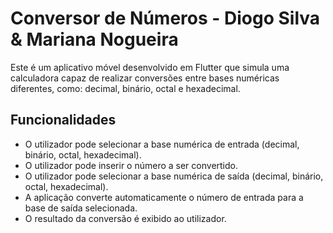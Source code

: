 # Conversor de Números - Diogo Silva & Mariana Nogueira

Este é um aplicativo móvel desenvolvido em Flutter que simula uma calculadora capaz de realizar conversões entre bases numéricas diferentes, como: decimal, binário, octal e hexadecimal.

## Funcionalidades

- O utilizador pode selecionar a base numérica de entrada (decimal, binário, octal, hexadecimal).
- O utilizador pode inserir o número a ser convertido.
- O utilizador pode selecionar a base numérica de saída (decimal, binário, octal, hexadecimal).
- A aplicação converte automaticamente o número de entrada para a base de saída selecionada.
- O resultado da conversão é exibido ao utilizador.
